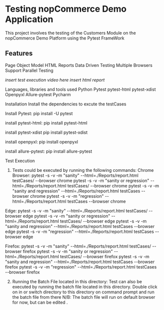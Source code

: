 # Testing nopCommerce Demo Application
This project involves the testing of the Customers Module on the nopCommerce Demo Platform using the Pytest FrameWork

## Features
Page Object Model
HTML Reports
Data Driven Testing
Multiple Browsers Support
Parallel Testing

*insert test execution video here*
*insert html report*

Languages, libraries and tools used
Python
Pytest
pytest-html
pytest-xdist
Openpyxl
Allure-pytest
Pycharm

Installation
Install the dependencies to excute the testCases

Install Pytest:
pip install -U pytest

install pytest-html: 
pip install pytest-html

install pytest-xdist
pip install pytest-xdist

install openpyxl: 
pip install openpyxl

install allure-pytest:
pip install allure-pytest

Test Execution
1. Tests could be executed by running the following commands:
Chrome Browser:
pytest -s -v -m "sanity" --html=./Reports/report.html testCases/ --browser chrome
pytest -s -v -m "sanity or regression" --html=./Reports/report.html testCases/ --browser chrome
pytest -s -v -m "sanity and regression" --html=./Reports/report.html testCases --browser chrome
pytest -s -v -m "regression" --html=./Reports/report.html testCases --browser chrome

Edge: 
pytest -s -v -m "sanity" --html=./Reports/report.html testCases/ --browser edge
pytest -s -v -m "sanity or regression" --html=./Reports/report.html testCases/ --browser edge
pytest -s -v -m "sanity and regression" --html=./Reports/report.html testCases --browser edge
pytest -s -v -m "regression" --html=./Reports/report.html testCases --browser edge

Firefox: 
pytest -s -v -m "sanity" --html=./Reports/report.html testCases/ --browser firefox
pytest -s -v -m "sanity or regression" --html=./Reports/report.html testCases/ --browser firefox
pytest -s -v -m "sanity and regression" --html=./Reports/report.html testCases --browser firefox
pytest -s -v -m "regression" --html=./Reports/report.html testCases --browser firefox

2. Running the Batch File located in this directory:
   Test can also be executed by running the batch file located in this directory.
   Double click on in or switch directory to this directory on command prompt and run the batch file from there
   N/B: The batch file will run on default browser for now, but can be edited .
   




